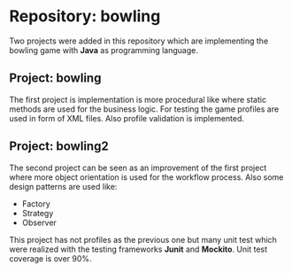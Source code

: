 # Repository: bowling

Two projects were added in this repository which are implementing the bowling game with **Java** as programming language.

## Project: bowling

The first project is implementation is more procedural like where static methods are used for the business logic.
For testing the game profiles are used in form of XML files. Also profile validation is implemented.

## Project: bowling2

The second project can be seen as an improvement of the first project where more object orientation is used for the workflow process.
Also some design patterns are used like:
* Factory
* Strategy
* Observer

This project has not profiles as the previous one but many unit test which were realized with the testing frameworks **Junit** and **Mockito**.
Unit test coverage is over 90%.

